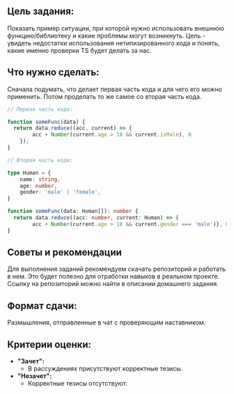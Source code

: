 ## Цель задания:

Показать пример ситуации, при которой нужно использовать внешнюю функцию/библиотеку и какие проблемы могут возникнуть. Цель - увидеть недостатки использования нетипизированного кода и понять, какие именно проверки TS будет делать за нас.

## Что нужно сделать:

Сначала подумать, что делает первая часть кода и для чего его можно применить. Потом проделать то же самое со вторая часть кода.

```ts
// Первая часть кода:

function someFunc(data) {
  return data.reduce((acc, current) => {
		acc + Number(current.age > 18 && current.isMale), 0
	});
}

// Вторая часть кода: 

type Human = {
    name: string,
    age: number,
    gender: 'male' | 'female',
}

function someFunc(data: Human[]): number {
  return data.reduce((acc: number, current: Human) => {
		acc + Number(current.age > 18 && current.gender === 'male')}, 0);
}
```

## Советы и рекомендации

Для выполнения заданий рекомендуем скачать репозиторий и работать в нем. Это будет полезно для отработки навыков в реальном проекте. Ссылку на репозиторий можно найти в описании домашнего задания.

## **Формат сдачи:**

Размышления, отправленные в чат с проверяющим наставником.

## **Критерии оценки:**

- **"Зачет":**
    - В рассуждениях присутствуют корректные тезисы.
- **"Незачет":**
    - Корректные тезисы отсутствуют.
